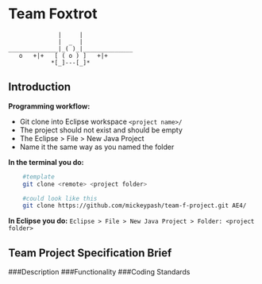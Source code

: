 # Team Foxtrot

```
              |     |
              |  _  |
______________|_( )_|______________
   o   +|+   [ ( o ) ]   +|+
            *[_]---[_]*
```

## Introduction
**Programming workflow:**
+ Git clone into Eclipse workspace `<project name>/`
+ The project should not exist and should be empty
+ The Eclipse > File > New Java Project
+ Name it the same way as you named the folder

**In the terminal you do:**
```bash
	#template
	git clone <remote> <project folder> 

	#could look like this
	git clone https://github.com/mickeypash/team-f-project.git AE4/
```
**In Eclipse you do:**
	`Eclipse > File > New Java Project > Folder: <project folder>`

## Team Project Specification Brief

###Description
###Functionality
###Coding Standards
